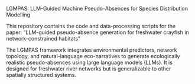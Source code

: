 LGMPAS: LLM-Guided Machine Pseudo-Absences for Species Distribution Modelling

This repository contains the code and data-processing scripts for the paper:
“LLM-guided pseudo-absence generation for freshwater crayfish in network-constrained habitats”

The LGMPAS framework integrates environmental predictors, network topology, and natural-language eco-narratives to generate ecologically realistic pseudo-absences using large language models (LLMs). It is designed for freshwater river networks but is generalizable to other spatially structured systems.
